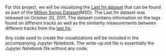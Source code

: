 For this project, we will be visualizing the [Last.fm dataset](http://millionsongdataset.com/lastfm/) that can be found as part of the [Million Songs Dataset](http://millionsongdataset.com)(MSD). The Last.fm dataset was released on October 20, 2011. The dataset contains information on the tags found on different tracks as well as the similarity measurements between different tracks from the [last.fm](https://www.last.fm/).

Any code used to create the visualizations will be included in the accompanying Jupyter Notebook. The write-up.md file is essentially the Jupyter Notebook file without any code.
